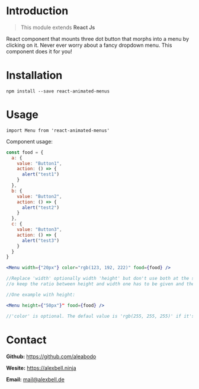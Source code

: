 # Introduction

> This module extends **React Js**

React component that mounts three dot button that morphs into a menu by clicking on it.
Never ever worry about a fancy dropdown menu. This component does it for you!

# Installation

`npm install --save react-animated-menus`

# Usage

`import Menu from 'react-animated-menus'`

Component usage:

```jsx
const food = {
  a: {
    value: "Button1",
    action: () => {
      alert("test1")
    }
  },
  b: {
    value: "Button2",
    action: () => {
      alert("test2")
    }
  },
  c: {
    value: "Button3",
    action: () => {
      alert("test3")
    }
  }
}

<Menu width={"20px"} color="rgb(123, 192, 222)" food={food} />

//Replace 'width' optionally width 'height' but don't use both at the same time.
//o keep the ratio between height and width one has to be given and the other one is calculated by the component.

//One example with height:

<Menu height={"50px"}" food={food} />

//'color' is optional. The defaul value is 'rgb(255, 255, 255)' if it's not defined.
```

# Contact

**Github:** https://github.com/aleabodo

**Wesite:** https://alexbell.ninja

**Email:** mail@alexbell.de
